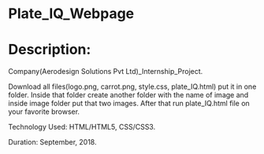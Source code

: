 # Plate_IQ_Webpage
# Description:


Company(Aerodesign Solutions Pvt Ltd)_Internship_Project.

Download all files(logo.png, carrot.png, style.css, plate_IQ.html) put it in one folder.
Inside that folder create another folder with the name of image and inside image folder put that two images.
After that run plate_IQ.html file on your favorite browser. 

Technology Used: HTML/HTML5, CSS/CSS3.

Duration: September, 2018.
